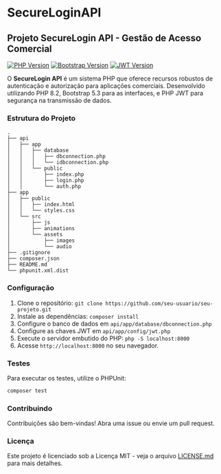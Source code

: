 # SecureLoginAPI

## Projeto SecureLogin API - Gestão de Acesso Comercial

[![PHP Version](https://img.shields.io/badge/php-%3E%3D8.2-blue)](https://www.php.net/)
[![Bootstrap Version](https://img.shields.io/badge/bootstrap-5.3.0-blueviolet)](https://getbootstrap.com/)
[![JWT Version](https://img.shields.io/badge/firebase%2Fphp--jwt-7.0-success)](https://packagist.org/packages/firebase/php-jwt)

O **SecureLogin API** é um sistema PHP que oferece recursos robustos de autenticação e autorização para aplicações comerciais. Desenvolvido utilizando PHP 8.2, Bootstrap 5.3 para as interfaces, e PHP JWT para segurança na transmissão de dados.

### Estrutura do Projeto

```
.
├── api
│   ├── app
│   │   ├── database
│   │   │   ├── dbconnection.php
│   │   │   └── idbconnection.php
│   │   └── public
│   │       ├── index.php
│   │       ├── login.php
│   │       └── auth.php
├── app
│   ├── public
│   │   ├── index.html
│   │   └── styles.css
│   └── src
│       ├── js
│       ├── animations
│       └── assets
│           ├── images
│           └── audio
├── .gitignore
├── composer.json
├── README.md
└── phpunit.xml.dist
```

### Configuração

1. Clone o repositório: `git clone https://github.com/seu-usuario/seu-projeto.git`
2. Instale as dependências: `composer install`
3. Configure o banco de dados em `api/app/database/dbconnection.php`
4. Configure as chaves JWT em `api/app/config/jwt.php`
5. Execute o servidor embutido do PHP: `php -S localhost:8000`
6. Acesse `http://localhost:8000` no seu navegador.

### Testes

Para executar os testes, utilize o PHPUnit:

```bash
composer test
```

### Contribuindo

Contribuições são bem-vindas! Abra uma issue ou envie um pull request.

### Licença

Este projeto é licenciado sob a Licença MIT - veja o arquivo [LICENSE.md](LICENSE.md) para mais detalhes.
